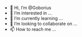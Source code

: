 - 👋 Hi, I’m @Goborius
- 👀 I’m interested in ...
- 🌱 I’m currently learning ...
- 💞️ I’m looking to collaborate on ...
- 📫 How to reach me ...

<!---
Goborius/Goborius is a ✨ special ✨ repository because its `README.md` (this file) appears on your GitHub profile.
You can click the Preview link to take a look at your changes.
--->
